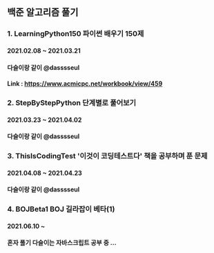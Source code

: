 ## 백준 알고리즘 풀기

### 1. LearningPython150 파이썬 배우기 150제
#### 2021.02.08 ~ 2021.03.21
#### 다슬이랑 같이 @dasssseul
#### Link : https://www.acmicpc.net/workbook/view/459

### 2. StepByStepPython 단계별로 풀어보기
#### 2021.03.23 ~ 2021.04.02
#### 다슬이랑 같이 @dasssseul

### 3. ThisIsCodingTest '이것이 코딩테스트다' 책을 공부하며 푼 문제
#### 2021.04.08 ~ 2021.04.23
#### 다슬이랑 같이 @dasssseul

### 4. BOJBeta1 BOJ 길라잡이 베타(1)
#### 2021.06.10 ~
#### 혼자 풀기 다슬이는 자바스크립트 공부 중 ...
